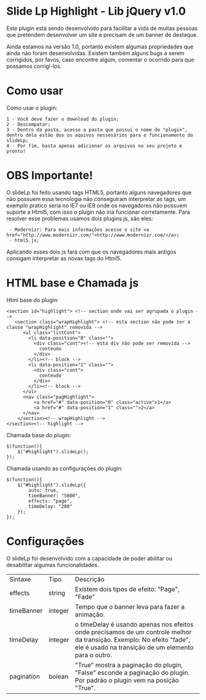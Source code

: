 Slide Lp Highlight - Lib jQuery v1.0
===============================

Este plugin está sendo desenvolvido para facilitar a vida de muitas pessoas que pretendem desenvolver um site e precisam de um banner de destaque.

Ainda estamos na versão 1.0, portanto existem algumas propriedades que ainda não foram desenvolvidas. Existem também alguns bugs a serem corrigidos, por favos, caso encontre algum, comentar o ocorrido para que possamos corrigi-los.

Como usar
===============================

Como usar o plugin:

	1 - Você deve fazer o download do plugin;
	2 - Descompatar;
	3 - Dentro da pasta, acesse a pasta que possui o nome de "plugin", dentro dela estão dos os aquivos nessesários para o funcionamento do slideLp;
	4 - Por fim, basta apenas adicionar os arquivos no seu projeto e pronto!

OBS Importante!
===============================

O slideLp foi feito usando tags HTML5, portanto alguns navegadores que não possuem essa tecnologia não conseguiram interpretar as tags, um exemplo pratico seria no IE7 ou IE8 onde os navegadores não possuem suporte a Html5, com isso o plugin não iria funcionar corretamente. Para resolver esse problemas usamos dois plugins js, são eles: 

	 - Modernizr: Para mais informações acesse o site <a href="http://www.modernizr.com/">http://www.modernizr.com/</a>;
	 - html5.js;

 Aplicando esses dois js fará com que os navegadores mais antigos consigam interpretar as novas tags do Html5.

HTML base e Chamada js
===============================

Html base do plugin:

	<section id="highlight"> <!-- section onde vai ser agrupada o plugin -->
	   <section class="wrapHighlight"> <!-- esta section não pode ter a classe "wrapHighlight" removida -->
	      <ul class="listCont">
	        <li data-position="0" class="">
	          <div class="cont"><!-- esta div não pode ser removida -->
	            conteudo
	          </div>
	        </li><!-- block -->
	        <li data-position="1" class="">
	          <div class="cont">
	            conteudo
	          </div>
	        </li><!-- block -->
	      </ul>
	      <nav class="pagHighlight">
	          <a href="#" data-position="0" class="active">1</a>
	          <a href="#" data-position="1" class="">2</a>
	      </nav>
	    </section><!-- wrapHighlight -->
	</section><!-- highlight -->

Chamada base do plugin:

	$(function(){
		$("#highlight").slideLp();
	});

Chamada usando as configurações do plugin:

 	$(function(){
		$("#highlight").slideLp({
			auto: true,
			timeBanner: "5000",
			effects: "page",
			timeDelay: "200"
		});
	});

Configurações
===============================

O slideLp foi desenvolvido com a capacidade de poder abilitar ou desabilitar algumas funcionalidades.
<table width="100%">
	<tr>	
		<td>Sintaxe</td>
		<td>Tipo</td>
		<td>Descrição</td>
	</tr>
	<tr>	
		<td>effects</td>
		<td>string</td>
		<td>Existem dois tipos de efeito: "Page", "Fade"</td>
	</tr>
	<tr>	
		<td>timeBanner</td>
		<td>integer</td>
		<td>Tempo que o banner leva para fazer a animação.</td>
	</tr>
	<tr>	
		<td>timeDelay</td>
		<td>integer</td>
		<td>o timeDelay é usando apenas nos efeitos onde precisamos de um controle melhor da transição. Exemplo: No efeito "fade", ele é usado na transição de um elemento para o outro.</td>
	</tr>
	<tr>	
		<td>pagination</td>
		<td>bolean</td>
		<td>"True" mostra a paginação do plugin, "False" esconde a paginação do plugin. Por padrão o plugin vem na posição "True".</td>
	</tr>
</table>

